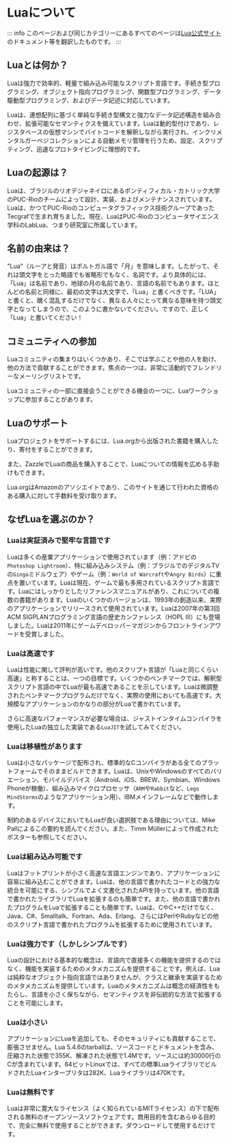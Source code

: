 # Luaについて

::: info
このページおよび同じカテゴリーにあるすべてのページは[Lua公式サイト](https://www.lua.org)のドキュメント等を翻訳したものです。
:::

## Luaとは何か？

Luaは強力で効率的、軽量で組み込み可能なスクリプト言語です。手続き型プログラミング、オブジェクト指向プログラミング、関数型プログラミング、データ駆動型プログラミング、およびデータ記述に対応しています。

Luaは、連想配列に基づく単純な手続き型構文と強力なデータ記述構造を組み合わせ、拡張可能なセマンティクスを備えています。Luaは動的型付けであり、レジスタベースの仮想マシンでバイトコードを解釈しながら実行され、インクリメンタルガーベジコレクションによる自動メモリ管理を行うため、設定、スクリプティング、迅速なプロトタイピングに理想的です。

## Luaの起源は？

Luaは、ブラジルのリオデジャネイロにあるポンティフィカル・カトリック大学のPUC-Rioのチームによって設計、実装、およびメンテナンスされています。Luaは、かつてPUC-Rioのコンピュータグラフィックス技術グループであったTecgrafで生まれ育ちました。現在、LuaはPUC-Rioのコンピュータサイエンス学科のLabLua、つまり研究室に所属しています。

## 名前の由来は？

"Lua"（ルーアと発音）はポルトガル語で「月」を意味します。したがって、それは頭文字をとった略語でも省略形でもなく、名詞です。より具体的には、「Lua」は名前であり、地球の月の名前であり、言語の名前でもあります。ほとんどの名前と同様に、最初の文字は大文字で、「Lua」と書くべきです。「LUA」と書くと、醜く混乱するだけでなく、異なる人々にとって異なる意味を持つ頭文字となってしまうので、このように書かないでください。ですので、正しく「Lua」と書いてください！

## コミュニティへの参加

Luaコミュニティの集まりはいくつかあり、そこでは学ぶことや他の人を助け、他の方法で貢献することができます。焦点の一つは、非常に活動的でフレンドリーなメーリングリストです。

Luaコミュニティの一部に直接会うことができる機会の一つに、Luaワークショップに参加することがあります。

## Luaのサポート

Luaプロジェクトをサポートするには、Lua.orgから出版された書籍を購入したり、寄付をすることができます。

また、ZazzleでLuaの商品を購入することで、Luaについての情報を広める手助けもできます。

Lua.orgはAmazonのアソシエイトであり、このサイトを通じて行われた資格のある購入に対して手数料を受け取ります。

## なぜLuaを選ぶのか？

### Luaは実証済みで堅牢な言語です

Luaは多くの産業アプリケーションで使用されています（例：アドビの`Photoshop Lightroom`）、特に組み込みシステム（例：ブラジルでのデジタルTVの`Ginga`ミドルウェア）やゲーム（例：`World of Warcraft`や`Angry Birds`）に重点を置いています。Luaは現在、ゲームで最も多用されているスクリプト言語です。Luaにはしっかりとしたリファレンスマニュアルがあり、これについての複数の書籍があります。Luaのいくつかのバージョンは、1993年の創造以来、実際のアプリケーションでリリースされて使用されています。Luaは2007年の第3回ACM SIGPLANプログラミング言語の歴史カンファレンス（HOPL III）にも登場しました。Luaは2011年にゲームデベロッパーマガジンからフロントラインアワードを受賞しました。

### Luaは高速です

Luaは性能に関して評判が高いです。他のスクリプト言語が「Luaと同じくらい高速」と称することは、一つの目標です。いくつかのベンチマークでは、解釈型スクリプト言語の中でLuaが最も高速であることを示しています。Luaは微調整されたベンチマークプログラムだけでなく、実際の使用においても高速です。大規模なアプリケーションのかなりの部分がLuaで書かれています。

さらに高速なパフォーマンスが必要な場合は、ジャストインタイムコンパイラを使用したLuaの独立した実装である`LuaJIT`を試してみてください。

### Luaは移植性があります

Luaは小さなパッケージで配布され、標準的なCコンパイラがある全てのプラットフォームでそのままビルドできます。Luaは、UnixやWindowsのすべてのバリエーション、モバイルデバイス（Android、iOS、BREW、Symbian、Windows Phoneが稼働）、組み込みマイクロプロセッサ（`ARM`や`Rabbit`など、`Lego MindStorms`のようなアプリケーション用）、IBMメインフレームなどで動作します。

制約のあるデバイスにおいてもLuaが良い選択肢である理由については、Mike Pallによるこの要約を読んでください。また、Timm Müllerによって作成されたポスターも参照してください。

### Luaは組み込み可能です

Luaはフットプリントが小さく高速な言語エンジンであり、アプリケーションに容易に組み込むことができます。Luaは、他の言語で書かれたコードとの強力な統合を可能にする、シンプルでよく文書化されたAPIを持っています。他の言語で書かれたライブラリでLuaを拡張するのも簡単です。また、他の言語で書かれたプログラムをLuaで拡張することも簡単です。Luaは、CやC++だけでなく、Java、C#、Smalltalk、Fortran、Ada、Erlang、さらにはPerlやRubyなどの他のスクリプト言語で書かれたプログラムを拡張するために使用されています。

### Luaは強力です（しかしシンプルです）

Luaの設計における基本的な概念は、言語内で直接多くの機能を提供するのではなく、機能を実装するためのメタメカニズムを提供することです。例えば、Luaは純粋なオブジェクト指向言語ではありませんが、クラスと継承を実装するためのメタメカニズムを提供しています。Luaのメタメカニズムは概念の経済性をもたらし、言語を小さく保ちながら、セマンティクスを非伝統的な方法で拡張することを可能にします。

### Luaは小さい

アプリケーションにLuaを追加しても、そのセキュリティにも貢献することで、膨張させません。Lua 5.4.6のtarballは、ソースコードとドキュメントを含み、圧縮された状態で355K、解凍された状態で1.4Mです。ソースには約30000行のCが含まれています。64ビットLinuxでは、すべての標準LuaライブラリでビルドされたLuaインタープリタは282K、Luaライブラリは470Kです。

### Luaは無料です

Luaは非常に寛大なライセンス（よく知られているMITライセンス）の下で配布される無料のオープンソースソフトウェアです。商用目的を含むあらゆる目的で、完全に無料で使用することができます。ダウンロードして使用するだけです。
